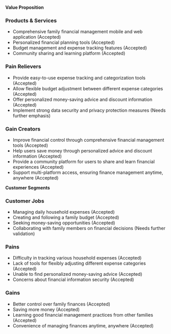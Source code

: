 **Value Proposition**

### **Products & Services**

* Comprehensive family financial management mobile and web application (Accepted)  
* Personalized financial planning tools (Accepted)  
* Budget management and expense tracking features (Accepted)  
* Community sharing and learning platform (Accepted)

### **Pain Relievers**

* Provide easy-to-use expense tracking and categorization tools (Accepted)  
* Allow flexible budget adjustment between different expense categories (Accepted)  
* Offer personalized money-saving advice and discount information (Accepted)  
* Implement strong data security and privacy protection measures (Needs further emphasis)

### **Gain Creators**

* Improve financial control through comprehensive financial management tools (Accepted)  
* Help users save money through personalized advice and discount information (Accepted)  
* Provide a community platform for users to share and learn financial experiences (Accepted)  
* Support multi-platform access, ensuring finance management anytime, anywhere (Accepted)

**Customer Segments**

### **Customer Jobs**

* Managing daily household expenses (Accepted)  
* Creating and following a family budget (Accepted)  
* Seeking money-saving opportunities (Accepted)  
* Collaborating with family members on financial decisions (Needs further validation)

### **Pains**

* Difficulty in tracking various household expenses (Accepted)  
* Lack of tools for flexibly adjusting different expense categories (Accepted)  
* Unable to find personalized money-saving advice (Accepted)  
* Concerns about financial information security (Accepted)

### **Gains**

* Better control over family finances (Accepted)  
* Saving more money (Accepted)  
* Learning good financial management practices from other families (Accepted)  
* Convenience of managing finances anytime, anywhere (Accepted)

